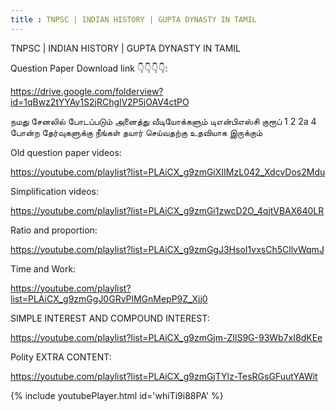 ```yaml
---
title : TNPSC | INDIAN HISTORY | GUPTA DYNASTY IN TAMIL
---
```


TNPSC | INDIAN HISTORY | GUPTA DYNASTY IN TAMIL

Question Paper Download link 👇👇👇👇:

https://drive.google.com/folderview?id=1qBwz2tYYAy1S2jRChglV2P5jOAV4ctPO

நமது சேனலில் போடப்படும் அனைத்து வீடியோக்களும் டிஎன்பிஎஸ்சி குரூப் 1 2 2a 4 போன்ற தேர்வுகளுக்கு நீங்கள் தயார் செய்வதற்கு உதவியாக இருக்கும்

Old question paper videos:

https://youtube.com/playlist?list=PLAiCX_g9zmGiXIIMzL042_XdcvDos2Mdu

Simplification videos:

https://youtube.com/playlist?list=PLAiCX_g9zmGi1zwcD2O_4qjtVBAX640LR

Ratio and proportion:

https://youtube.com/playlist?list=PLAiCX_g9zmGgJ3HsoI1vxsCh5CllvWqmJ

Time and Work:

https://youtube.com/playlist?list=PLAiCX_g9zmGgJ0GRvPlMGnMepP9Z_Xjj0

SIMPLE INTEREST AND COMPOUND INTEREST:

https://youtube.com/playlist?list=PLAiCX_g9zmGjm-ZIlS9G-93Wb7xI8dKEe

Polity EXTRA CONTENT:

https://youtube.com/playlist?list=PLAiCX_g9zmGjTYlz-TesRGsGFuutYAWit



{% include youtubePlayer.html id='whiTi9i88PA' %}
